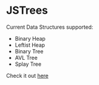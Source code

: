 JSTrees
=========

Current Data Structures supported:
*	Binary Heap
*	Leftist Heap
*	Binary Tree
*	AVL Tree
*	Splay Tree

Check it out [here](http://onitica.github.io/JSTrees/)